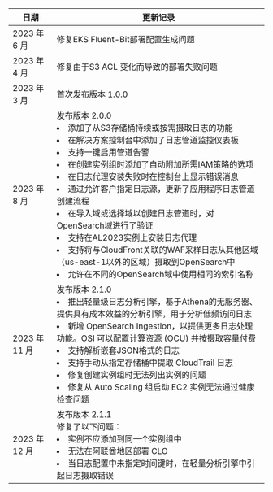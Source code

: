 | 日期         | 更新记录           |
|---------------|-------------------|
| 2023 年 6 月 | 修复EKS Fluent-Bit部署配置生成问题 |
| 2023 年 4 月 | 修复由于S3 ACL 变化而导致的部署失败问题 |
| 2023 年 3 月 | 首次发布版本 1.0.0 |
| 2023 年 8 月 | 发布版本 2.0.0</br> <li> 添加了从S3存储桶持续或按需摄取日志的功能</br> <li> 在解决方案控制台中添加了日志管道监控仪表板</br> <li>支持一键启用管道告警</br> <li> 在创建实例组时添加了自动附加所需IAM策略的选项</br> <li> 在日志代理安装失败时在控制台上显示错误消息</br> <li> 通过允许客户指定日志源，更新了应用程序日志管道创建流程</br> <li> 在导入域或选择域以创建日志管道时，对OpenSearch域进行了验证</br> <li> 支持在AL2023实例上安装日志代理</br> <li> 支持将与CloudFront关联的WAF采样日志从其他区域（us-east-1以外的区域）摄取到OpenSearch中</br> <li> 允许在不同的OpenSearch域中使用相同的索引名称</br>|
| 2023 年 11 月 |  发布版本 2.1.0</br><li> 推出轻量级日志分析引擎，基于Athena的无服务器、提供具有成本效益的分析引擎，用于分析低频访问日志     </br><li>新增 OpenSearch Ingestion，以提供更多日志处理功能。OSI 可以配置计算资源 (OCU) 并按摄取容量付费 </br>  <li> 支持解析嵌套JSON格式的日志 </br> <li>  支持手动从指定存储桶中提取 CloudTrail 日志   </br> <li>修复创建实例组时无法列出实例的问题 </br> <li> 修复从 Auto Scaling 组启动 EC2 实例无法通过健康检查问题       |
| 2023 年 12 月 |  发布版本 2.1.1</br>修复了以下问题：<li> 实例不应添加到同一个实例组中     </br><li>无法在阿联酋地区部署 CLO</br>  <li> 当日志配置中未指定时间键时，在轻量分析引擎中引起日志摄取错误 </br>        |